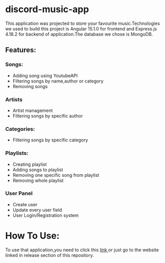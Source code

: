 # discord-music-app

This application was projected to store your favourite music.Technologies we used to build this project is Angular 15.1.0 for 
frontend and Express.js 4.18.2 for backend of application.The database we chose is MongoDB.

## Features:

### Songs:
- Adding song using YoutubeAPI
- Filtering songs by name,author or category
- Removing songs

### Artists
- Artist management
- Filtering songs by specific author

### Categories:
- Filtering songs by specific category

### Playlists:
- Creating playlist
- Adding songs to playlist
- Removing one specific song from playlist
- Removing whole playlist

### User Panel
- Create user
- Update every user field
- User Login/Registration system

# How To Use:
To use that application,you need to click this [ link ](https://discord-music-app-frontend.vercel.app/landing-page)or just go to the website linked in release section of this repository.



